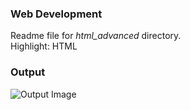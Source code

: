 ### Web Development
Readme file for *html_advanced* directory.  
Highlight: HTML  

### Output
![Output Image](output/output.png)